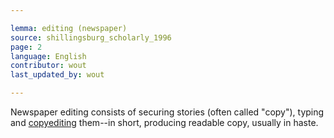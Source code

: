 ```yaml
---

lemma: editing (newspaper)
source: shillingsburg_scholarly_1996
page: 2
language: English
contributor: wout
last_updated_by: wout

---
```


Newspaper editing consists of securing stories (often called "copy"), typing and [copyediting](copyediting.html) them--in short, producing readable copy, usually in haste.
